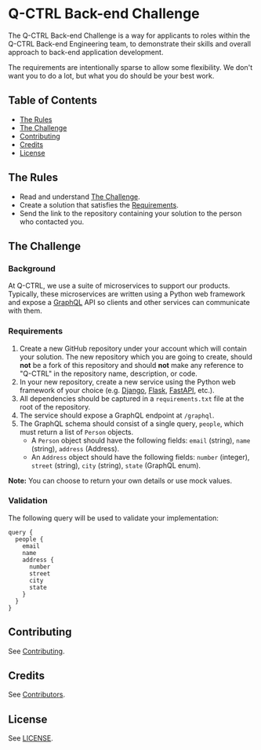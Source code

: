 # Q-CTRL Back-end Challenge

The Q-CTRL Back-end Challenge is a way for applicants to roles within the Q-CTRL Back-end Engineering team, to demonstrate their skills and overall approach to back-end application development.

The requirements are intentionally sparse to allow some flexibility. We don't want you to do a lot, but what you do should be your best work.

## Table of Contents

  - [The Rules](#the-rules)
  - [The Challenge](#the-challenge)
  - [Contributing](#contributing)
  - [Credits](#credits)
  - [License](#license)

## The Rules

- Read and understand [The Challenge](#the-challenge).
- Create a solution that satisfies the [Requirements](#requirements).
- Send the link to the repository containing your solution to the person who contacted you.

## The Challenge

### Background

At Q-CTRL, we use a suite of microservices to support our products. Typically, these microservices are written using a Python web framework and expose a [GraphQL](https://graphql.org/) API so clients and other services can communicate with them.

### Requirements

1. Create a new GitHub repository under your account which will contain your solution. The new repository which you are going to create, should **not** be a fork of this repository and should **not** make any reference to "Q-CTRL" in the repository name, description, or code.
1. In your new repository, create a new service using the Python web framework of your choice (e.g. [Django](https://www.djangoproject.com/), [Flask](https://palletsprojects.com/p/flask/), [FastAPI](https://fastapi.tiangolo.com/), etc.).
1. All dependencies should be captured in a `requirements.txt` file at the root of the repository.
1. The service should expose a GraphQL endpoint at `/graphql`.
1. The GraphQL schema should consist of a single query, `people`, which must return a list of `Person` objects.
   - A `Person` object should have the following fields: `email` (string), `name` (string), `address` (Address).
   - An `Address` object should have the following fields: `number` (integer), `street` (string), `city` (string), `state` (GraphQL enum).

**Note:** You can choose to return your own details or use mock values.

### Validation

The following query will be used to validate your implementation:
```
query {
  people {
    email
    name
    address {
      number
      street
      city
      state
    }
  }
}
```

## Contributing

See [Contributing](https://code.q-ctrl.com/contributing).

## Credits

See [Contributors](https://github.com/qctrl/back-end-challenge/graphs/contributors).

## License

See [LICENSE](LICENSE).
